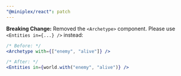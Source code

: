 ```yaml
---
"@miniplex/react": patch
---
```


**Breaking Change:** Removed the `<Archetype>` component. Please use `<Entities in={...} />` instead:

```jsx
/* Before: */
<Archetype with={["enemy", "alive"]} />

/* After: */
<Entities in={world.with("enemy", "alive")} />
```
